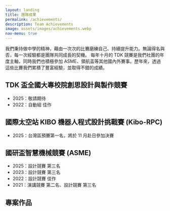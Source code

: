 ```yaml
---
layout: landing
title: 團隊成果
permalink: /achievements/
description: Team Achievements
image: assets/images/achievements.webp
nav-menu: true
---
```


我們秉持做中學的精神，藉由一次次的比賽磨練自己、持續提升能力。無論得名與否，每一次經驗都是團隊共同成長的契機。
每年十月的 TDK 競賽是我們社團的年度主軸，同時我們也積極參加 ASME、領航盃等其他國內外賽事。歷年來，透過這些比賽我們累積了豐富經驗，並取得不錯的成績。

## TDK 盃全國大專校院創思設計與製作競賽

- 2025：敬請期待
- 2022：自動組 佳作

## 國際太空站 KIBO 機器人程式設計挑戰賽 (Kibo-RPC)

- 2025：台灣區預賽第一名，將於 11 月赴日參加決賽

## 國研盃智慧機械競賽 (ASME)

- 2025：設計競賽 第三名
- 2023：設計競賽 第三名
- 2022：設計競賽 佳作
- 2021：演講競賽 第二名、設計競賽 第三名

## 專案作品

<!-- 今年的那台 -->
<!-- [圖片]() -->
<!-- 描述 -->
